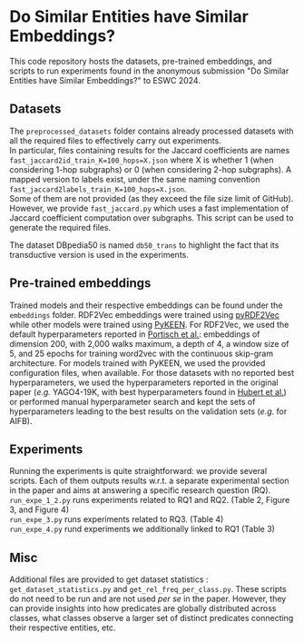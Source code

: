 # Do Similar Entities have Similar Embeddings?

This code repository hosts the datasets, pre-trained embeddings, and scripts to run experiments found in the anonymous submission "Do Similar Entities have Similar Embeddings?" to ESWC 2024.

## Datasets
The ``preprocessed_datasets`` folder contains already processed datasets with all the required files to effectively carry out experiments.  
In particular, files containing results for the Jaccard coefficients are names ``fast_jaccard2id_train_K=100_hops=X.json`` where X is whether 1 (when considering 1-hop subgraphs) or 0 (when considering 2-hop subgraphs). A mapped version to labels exist, under the same naming convention ``fast_jaccard2labels_train_K=100_hops=X.json``.  
Some of them are not provided (as they exceed the file size limit of GitHub). However, we provide ``fast_jaccard.py`` which uses a fast implementation of Jaccard coefficient computation over subgraphs. This script can be used to generate the required files.

The dataset DBpedia50 is named ``db50_trans`` to highlight the fact that its transductive version is used in the experiments.

## Pre-trained embeddings
Trained models and their respective embeddings can be found under the ``embeddings`` folder. RDF2Vec embeddings were trained using [pyRDF2Vec](https://github.com/IBCNServices/pyRDF2Vec) while other models were trained using [PyKEEN](https://github.com/pykeen/pykeen). For RDF2Vec, we used the default hyperparameters reported in [Portisch et al.](https://www.semantic-web-journal.net/system/files/swj2726.pdf): embeddings of dimension 200, with 2,000 walks maximum, a depth of 4, a window size of 5, and 25 epochs for training word2vec with the continuous skip-gram architecture. For models trained with PyKEEN, we used the provided configuration files, when available. For those datasets with no reported best hyperparameters, we used the hyperparameters reported in the original paper (*e.g.* YAGO4-19K, with best hyperparameters found in [Hubert et al.](https://www.semantic-web-journal.net/system/files/swj3508.pdf)) or performed manual hyperparameter search and kept the sets of hyperparameters leading to the best results on the validation sets (*e.g.* for AIFB).

## Experiments
Running the experiments is quite straightforward: we provide several scripts. Each of them outputs results w.r.t. a separate experimental section in the paper and aims at answering a specific research question (RQ).   
``run_expe_1_2.py`` runs experiments related to RQ1 and RQ2. (Table 2, Figure 3, and Figure 4)  
``run_expe_3.py`` runs experiments related to RQ3. (Table 4)  
``run_expe_4.py`` rund experiments we additionally linked to RQ1 (Table 3)

## Misc
Additional files are provided to get dataset statistics : ``get_dataset_statistics.py`` and ``get_rel_freq_per_class.py``. These scripts do not need to be run and are not used *per se* in the paper. However, they can provide insights into how predicates are globally distributed across classes, what classes observe a larger set of distinct predicates connecting their respective entities, etc.
